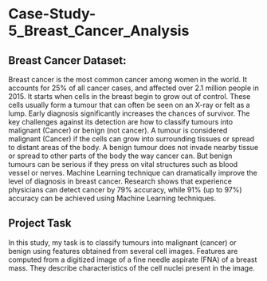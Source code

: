 # Case-Study-5_Breast_Cancer_Analysis

## Breast Cancer Dataset:
Breast cancer is the most common cancer among women in the world. It accounts for 25% of all cancer cases, and affected over 2.1 million people in 2015. It starts when cells in the breast begin to grow out of control. These cells usually form a tumour that can often be seen on an X-ray or felt as a lump.
Early diagnosis significantly increases the chances of survivor. The key challenges against its detection are how to classify tumours into malignant (Cancer) or benign (not cancer). A tumour is considered malignant (Cancer) if the cells can grow into surrounding tissues or spread to distant areas of the body. A benign tumour does not invade nearby tissue or spread to other parts of the body the way cancer can. But benign tumours can be serious if they press on vital structures such as blood vessel or nerves.
Machine Learning technique can dramatically improve the level of diagnosis in breast cancer. Research shows that experience physicians can detect cancer by 79% accuracy, while 91% (up to 97%) accuracy can be achieved using Machine Learning techniques.
## Project Task
In this study, my task is to classify tumours into malignant (cancer) or benign using features obtained from several cell images.
Features are computed from a digitized image of a fine needle aspirate (FNA) of a breast mass. They describe characteristics of the cell nuclei present in the image.
